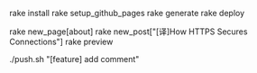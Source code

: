 rake install
rake setup_github_pages 
rake generate
rake deploy

rake new_page[about]
rake new_post["[译]How HTTPS Secures Connections"]
rake preview

./push.sh "[feature] add comment"